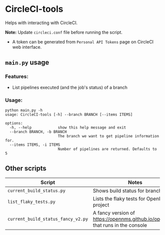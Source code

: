 # CircleCI-tools
Helps with interacting with CircleCI.

**Note:** Update `circleci.conf` file before running the script.
* A token can be generated from `Personal API Tokens` page on CircleCI web interface.

## `main.py` usage

### Features:

- List pipelines executed (and the job's status) of a branch

### Usage:
```
python main.py -h
usage: CircleCI-tools [-h] --branch BRANCH [--items ITEMS]

options:
  -h, --help            show this help message and exit
  --branch BRANCH, -b BRANCH
                        The branch we want to get pipeline information for.
  --items ITEMS, -i ITEMS
                        Number of pipelines are returned. Defaults to 5
```

## Other scripts
| Script | Notes |
|--------|-------|
|`current_build_status.py`| Shows build status for branches |
|`list_flaky_tests.py`| Lists the flaky tests for OpenNMS project |
|`current_build_status_fancy_v2.py`| A fancy version of https://opennms.github.io/opennms/ that runs in the console |
